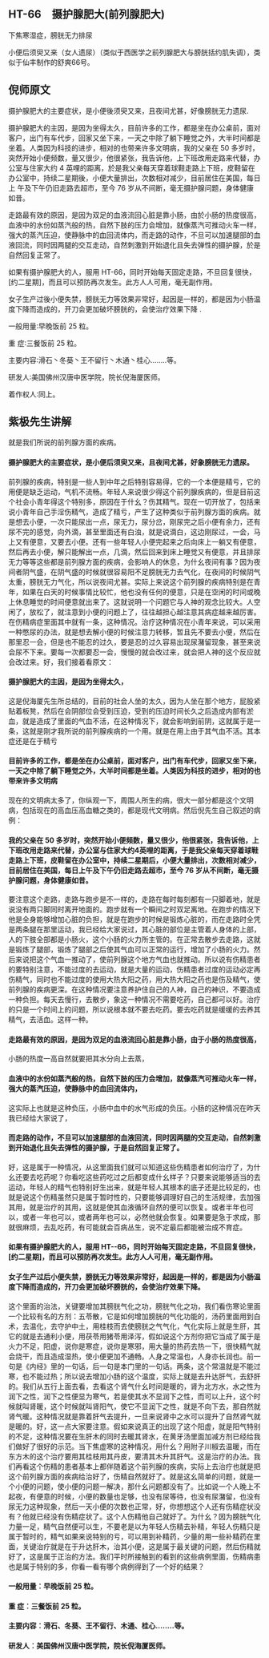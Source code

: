 ## HT-66　摄护腺肥大(前列腺肥大)

下焦寒湿症，膀胱无力排尿

小便后须臾又来（女人遗尿）（类似于西医学之前列腺肥大与膀胱括约肌失调），类似于仙丰制作的舒爽66号。

## 倪师原文

摄护腺肥大的主要症状，是小便後须臾又来，且夜间尤甚，好像膀胱无力遗尿.
 
摄护腺肥大的主因，是因为坐得太久，目前许多的工作，都是坐在办公桌前，面对客户，出门有车代步，回家又坐下来，一天之中除了躺下睡觉之外，大半时间都是 坐着。人类因为科技的进步，相对的也带来许多文明病，我的父亲在 50 多岁时，突然开始小便频数，量又很少，他很紧张，我告诉他，上下班改用走路来代替，办 公室与住家大约 4 英哩的距离，於是我父亲每天穿着球鞋走路上下班，皮鞋留在办公室中，持续二星期後，小便大量排出，次数相对减少，目前居住在美国，每日上 午及下午仍旧走路去超市，至今 76 岁从不间断，毫无摄护腺问题，身体健康如昔。

走路最有效的原因，是因为双足的血液流回心脏是靠小肠，由於小肠的热度很高，血液中的水份如蒸汽般的热，自然下肢的压力会增加，就像蒸汽可推动火车一样， 强大的蒸汽压迫，使静脉中的血回流体内，而走路的动作，不旦可以加速腿部的血液回流，同时因两腿的交互走动，自然刺激到开始退化且失去弹性的摄护腺，於是 自然回复正常了。

如果有摄护腺肥大的人，服用 HT-66，同时开始每天固定走路，不旦回复很快，[约二星期]，而且可以预防再次发生。此方人人可用，毫无副作用。

女子生产过後小便失禁，膀胱无力等效果非常好，起因是一样的，都是因为小肠温度下降而造成的，开刀会更加破坏膀胱的，会使治疗效果下降 .

一般用量∶早晚饭前 25 粒。

重 症∶三餐饭前 25 粒。

主要内容∶滑石丶冬葵丶王不留行丶木通丶桂心……..等。

研发人∶美国佛州汉唐中医学院，院长倪海厦医师。

着作权人∶同上。

## 紫极先生讲解

就是我们所说的前列腺方面的疾病。

#### 摄护腺肥大的主要症状，是小便后须臾又来，且夜间尤甚，好象膀胱无力遗尿。

前列腺的疾病，特别是一些人到中年之后特别容易得，它的一个本便是精亏，它的用便是缺乏运动，气机不流畅。年轻人来说很少得这个前列腺疾病的，但是目前这个社会小青年得这个特别多，原因在于什幺？伤其精气。现在一切开放了，包括来说小青年自己手淫伤精气，造成了精亏，产生了这种类似于前列腺方面的疾病。就是想去小便，一次只能尿出一点，尿无力，尿分岔，刚尿完之后小便有余力，还有尿不完的感觉，向外滴，甚至里面还有白浊，就是说滴白，这边刚尿过，一会，马上又有便意，又要去小便。还有一些年轻人小便完起来之后向床上一躺又有便意，然后再去小便，解只能解出一点，几滴，然后回来到床上睡觉又有便意，并且排尿无力等等这些都是前列腺方面的疾病，会影响人的休息，为什幺夜间有事？因为夜间者阴气盛，在阴气盛的时候就很容易阳不足膀胱无力去气化，在夜间的时候阴气太重，膀胱无力气化，所以说夜间尤甚。实际上来说这个前列腺的疾病特别是在青年，如果在白天的时候事情比较忙，他也没有任何的便意，只是在空闲的时间或晚上休息睡觉的时间便意就出来了。这就说明一个问题它与人神的观念比较大。人空闲了，放松了，就注意到小便的问题上了，往往越担心越注意其病症越来越厉害。在伤精病症里面其中就有一条，这种情况。治疗这种情况在小青年来说，可以采用一种憋尿的办法，就是想去解小便的时候注意力转移，暂且先不要去小便，然后在那里忍一会，但是也不能忍的过久，要是忍的过久容易出现尿潴留现象，甚至来说会尿不下来。要每一次都要忍一会，慢慢的就会改过来，就会把人神的这个反应就会改过来。好，我们接着看原文：

#### 摄护腺肥大的主因，是因为坐得太久，

这是倪海厦先生所总结的，目前的社会人坐的太久，因为人坐在那个地方，屁股紧贴着板凳，然后在会阴部位会受到压迫，受到的压迫时间长久之后造成内部有淤血，就是造成了里面的气血不活，在这种情况下，就会影响到前阴，这就属于是一条，这就是刚才我所说的前列腺疾病的一个用。就是在用上由于其气血不活。其本症还是在于精亏

#### 目前许多的工作，都是坐在办公桌前，面对客户，出门有车代步，回家又坐下来，一天之中除了躺下睡觉之外，大半时间都是坐着。人类因为科技的进步，相对的也带来许多文明病

现在的文明病太多了，你纵观一下，周围人所生的病，很大一部分都是这个文明病，包括现在的高血压高血糖之类的，都是现代文明病。然后倪先生自己叙述的病例：

#### 我的父亲在 50 多岁时，突然开始小便频数，量又很少，他很紧张，我告诉他，上下班改用走路来代替，办公室与住家大约4英哩的距离，于是我父亲每天穿着球鞋走路上下班，皮鞋留在办公室中，持续二星期后，小便大量排出，次数相对减少，目前居住在美国，每日上午及下午仍旧走路去超市，至今 76 岁从不间断，毫无摄护腺问题，身体健康如昔。

要注意这个走路，走路与跑步是不一样的，走路在每时每刻都有一只脚着地，就是说没有两只脚同时离开地面的。跑步就有一个瞬间之时双足离地。在跑步的情况下他是全身能够增加心脏的负担，就是在跑步的时候是锻炼心脏的，而在走路时全凭是两条腿在那里运动，我已经给大家说过，其心脏的部位是主管着人身体的上部，人的下肢全部都是小肠火，这个小肠的火力所主管的。在正常去散步去走路，这就是锻炼了腿部，锻炼了腿部之后使其气血可以正常的运行，增加了小肠的火力。然后来说把这个气血一推动了，使前列腺这个地方气血也就推动。所以说有伤精患者的要特别注意，不能过度的去运动，就是大量的运动，伤精患者过度的运动必定再伤精气，同时也不能过度的使用大热大阳之药，用大热大阳之药也是伤及精气，使前列腺的疾病更深。在这种情况要注意养护住自己的人神，自己的神识，不要造成一种负担。每天去慢行，去散步，象这一种情况不需要吃药，自己都可以好。治疗的只是一个时间上的问题，所以说根本就不要去吃药。要去吃药就是缓缓的去养其精气，去活血。这样一种。

#### 走路最有效的原因，是因为双足的血液流回心脏是靠小肠，由于小肠的热度很高，

小肠的热度一高自然就要把其水分向上去蒸，

#### 血液中的水份如蒸汽般的热，自然下肢的压力会增加，就像蒸汽可推动火车一样，强大的蒸汽压迫，使静脉中的血回流体内，

这实际上也就是这种负压，小肠中血中的水气形成的负压。小肠的这种情况在昨天我已经给大家说了，

#### 而走路的动作，不旦可以加速腿部的血液回流，同时因两腿的交互走动，自然刺激到开始退化且失去弹性的摄护腺，于是自然回复正常了。

好，这是属于一种情况，从这里面我们就可以知道这些伤精患者如何治疗了，为什幺还要去吃药呢？你看吃这些药吃过之后都变成什幺样子？只要来说能够适当的去运动，年轻人的精气也特别好生出来，就是年轻人其根本的底子还是比较足的，也就是说这个伤精虽然只是属于暂时性的，只要能够调理好自己的生活规律，去加强其用，就是治疗的其用，这就是使其血液循环自然的便可以恢复。或者半年也可以，或者一年也可以，或者两年也可以，必然他就会恢复。如果要是急于求成，那就很麻烦，去乱吃药，有可能就会百病丛生，说不定最后都能被治成不育症。

#### 如果有摄护腺肥大的人，服用 HT--66，同时开始每天固定走路，不旦回复很快，[约二星期]，而且可以预防再次发生。此方人人可用，毫无副作用。

#### 女子生产过后小便失禁，膀胱无力等效果非常好，起因是一样的，都是因为小肠温度下降而造成的，开刀会更加破坏膀胱的，会使治疗效果下降。

这个里面的治法，关键要增加其膀胱气化之功，膀胱气化之功，我们看伤寒论里面一个比较有名的方剂：五苓散，它是如何增加膀胱的气化功能的，汤药里面用到白术，去温化，去守护中土，用桂枝而去使膀胱之气气化，气化实际上就是生肝，其它的就是去通利小便，用茯苓用猪苓用泽泻，假如说这个方剂你把它当成了属于是火力不足，阳虚，说你是寒症，说你是寒邪，用大量的热药去热一下，很快精气就会烧干，而且造成湿热，使小便更加不通畅。人身之常温也，人身亦长润也。前一句是《内经》里的一句话，后一句是本门里的一句话。两条，这个常温就是不能过寒，也不能过热；所以说去增加小肠的这个温度，实际上就是去升达肝气，去舒肝的。我们从五行上面去看，去看这个肾气什幺时间是暖的，肾为北方水，水之性为润下之性，润下之性便显为寒气，若是使其水不显润下之性，而可以上升，这个时候就叫肾暖，这个时候就叫肾阳气，使它不显润下之性，就是不向下去，那自然就肾气暖。这种情况就是靠着肝气去提升，一旦来说肾中之水可以提升了自然肾气就是暖的。好，这一点大家要注意。假如来说真正的出现了这个阳虚，就是阳气特别的不足，这种情况要在生肝木的同时去暖其肾水，在黄牙汤里面加减方剂已经给我们做好了很好的示范。当下焦虚寒的这种情况，用什幺？用附子川椒去温暖，而在东方木的这个治疗要用其桂枝用其丹皮，要清其木升其肝气。这是治疗的办法。我们再看这个伤精的患者基本上都伴随着这个前列腺的疾病，实际上去治疗也就是把这个前列腺方面的疾病给治好了，伤精自然就好了。就是这幺简单的问题，就是一个小便的问题，使小便的问题一解决，那什幺问题都没有了。比如说一个人晚上不起夜，有便意的时候，小便的数量也足够，也没有尿等待，也没有尿潴留，也没有尿无力这种现象，然后一天小便的次数也正常，好，你想想这个人还有伤精症状没有？他就已经没有伤精症状了。这个人伤精他自己就好了。为什幺？因为膀胱气化力量一足，精气自然便可以生，不要老是以为年轻人伤精去补精，年轻人伤精只是属于暂时的，精气如果来说特别的亏，可以用到补精药，少量的用一些补精药在里面，关键治疗就是在于升达肝木，治其小便，这是属于最关键的问题，然后伤精就好了，这是属于正治的方法。我们平时所接触到的看到的这些病例里面，伤精病患也是属于特别的多，你看一看有哪个病例得到了一个好的结果？

#### 一般用量︰早晚饭前 25 粒。
#### 重 症︰三餐饭前 25 粒。
#### 主要内容︰滑石、冬葵、王不留行、木通、桂心……..等。
#### 研发人︰美国佛州汉唐中医学院，院长倪海厦医师。